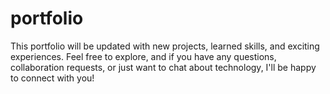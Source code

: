 # portfolio
This portfolio will be updated with new projects, learned skills, and exciting experiences. Feel free to explore, and if you have any questions, collaboration requests, or just want to chat about technology, I'll be happy to connect with you!
